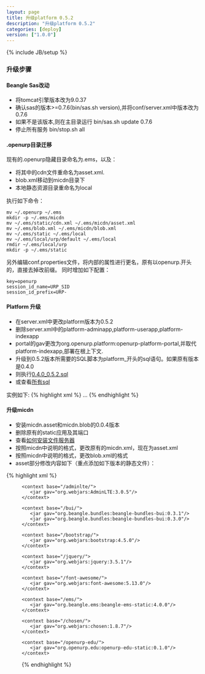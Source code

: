 ```yaml
---
layout: page
title: 升级platform 0.5.2
description: "升级platform 0.5.2"
categories: [deploy]
version: ["1.0.0"]
---
```

{% include JB/setup %}

### 升级步骤

#### Beangle Sas改动

  - 将tomcat引擎版本改为9.0.37
  - 确认sas的版本>=0.7.6(bin/sas.sh version),并将conf/server.xml中版本改为0.7.6
  - 如果不是该版本,则在主目录运行 bin/sas.sh update 0.7.6
  - 停止所有服务 bin/stop.sh all

#### .openurp目录迁移

  现有的.openurp隐藏目录命名为.ems，以及：

  - 将其中的cdn文件重命名为asset.xml.
  - blob.xml移动到micdn目录下
  - 本地静态资源目录重命名为local

执行如下命令：

    mv ~/.openurp ~/.ems
    mkdir -p ~/.ems/micdn
    mv ~/.ems/static/cdn.xml ~/.ems/micdn/asset.xml
    mv ~/.ems/blob.xml ~/.ems/micdn/blob.xml
    mv ~/.ems/static ~/.ems/local
    mv ~/.ems/local/urp/default ~/.ems/local
    rmdir ~/.ems/local/urp
    mkdir -p ~/.ems/static

  另外编辑conf.properties文件，将内部的属性进行更名，原有以openurp.开头的，直接去掉改前缀。 
  同时增加如下配置：

    key=openurp
    session_id_name=URP_SID
    session_id_prefix=URP-

#### Platform 升级

  - 在server.xml中更改platform版本为0.5.2
  - 删除server.xml中的platform-adminapp,platform-userapp,platform-indexapp
  - portal的gav更改为org.openurp.platform:openurp-platform-portal,并取代platform-indexapp,部署在根上下文.
  - 升级到0.5.2版本所需要的SQL脚本为platform_开头的sql语句。如果原有版本是0.4.0
  - 则执行[0.4.0_0.5.2.sql](/ddl/platform/update/0.4.0_0.5.2.sql)
  - 或查看[所有sql](/ddl/ddl.html)

实例如下:
{% highlight xml %}
    <Webapp name="platform-cas"  gav="org.openurp.platform:openurp-platform-cas:0.5.2" />
    <Webapp name="platform-portal"  gav="org.openurp.platform:openurp-platform-portal:0.5.2" />
    <Webapp name="platform-ws"  gav="org.openurp.platform:openurp-platform-ws:0.5.2" />
    ...
    <Deployment webapp="platform-portal" on="platform" path=""/>
    <Deployment webapp="platform-cas" on="platform" path="/cas"/>
    <Deployment webapp="platform-ws" on="platform" path="/api/platform"/>
{% endhighlight %}

#### 升级micdn
  - 安装micdn.asset和micdn.blob的0.0.4版本
  - 删除原有的static应用及其端口
  - 查看[如何安装文件服务器](/deploy/micdn.html)
  - 按照micdn中说明的格式，更改原有的micdn.xml，现在为asset.xml
  - 按照micdn中说明的格式，更改blob.xml的格式
  - asset部分修改内容如下（重点添加如下版本的静态文件）：

{% highlight xml %}
    <context base="/local/">
       <dir location="/home/openurp/.ems/local"/>
    </context>

    <context base="/adminlte/">
       <jar gav="org.webjars:AdminLTE:3.0.5"/>
    </context>

    <context base="/bui/">
       <jar gav="org.beangle.bundles:beangle-bundles-bui:0.3.1"/>
       <jar gav="org.beangle.bundles:beangle-bundles-bui:0.3.0"/>
    </context>

    <context base="/bootstrap/">
       <jar gav="org.webjars:bootstrap:4.5.0"/>
    </context>

    <context base="/jquery/">
       <jar gav="org.webjars:jquery:3.5.1"/>
    </context>

    <context base="/font-awesome/">
       <jar gav="org.webjars:font-awesome:5.13.0"/>
    </context>

    <context base="/ems/">
       <jar gav="org.beangle.ems:beangle-ems-static:4.0.0"/>
    </context>

    <context base="/chosen/">
       <jar gav="org.webjars:chosen:1.8.7"/>
    </context>

    <context base="/openurp-edu/">
       <jar gav="org.openurp.edu:openurp-edu-static:0.1.0"/>
    </context>
{% endhighlight %}


